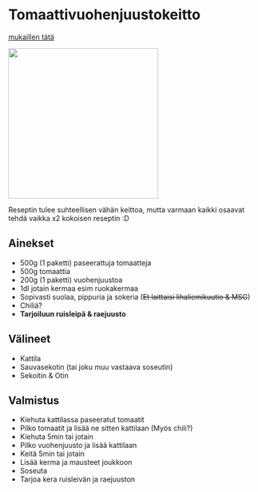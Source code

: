 # Tomaattivuohenjuustokeitto
[mukaillen tätä](https://www.k-ruoka.fi/reseptit/tomaatti-vuohenjuustokeitto) 

<img src="https://github.com/luumut/luumucookbook/blob/master/media/tomatvuohkeit.jpg ?raw=true" width=300>


Reseptin tulee suhteellisen vähän keittoa, mutta varmaan kaikki osaavat tehdä vaikka x2 kokoisen reseptin :D

## Ainekset
- 500g (1 paketti) paseerattuja tomaatteja
- 500g tomaattia
- 200g (1 paketti) vuohenjuustoa
- 1dl jotain kermaa esim ruokakermaa
- Sopivasti suolaa, pippuria ja sokeria (~~Et laittaisi lihaliemikuutio & MSG~~) 
- Chiliä?
- **Tarjoiluun ruisleipä & raejuusto**

## Välineet
- Kattila
- Sauvasekotin (tai joku muu vastaava soseutin)
- Sekoitin & Otin

## Valmistus
- Kiehuta kattilassa paseeratut tomaatit
- Pilko tomaatit ja lisää ne sitten kattilaan (Myös chili?)
- Kiehuta 5min tai jotain
- Pilko vuohenjuusto ja lisää kattilaan
- Keitä 5min tai jotain
- Lisää kerma ja mausteet joukkoon
- Soseuta
- Tarjoa kera ruisleivän ja raejuuston